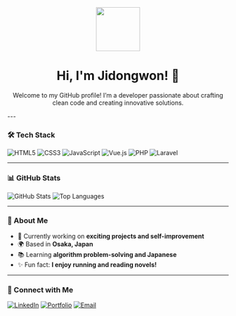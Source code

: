 <div align="center">
  <img src="https://media.giphy.com/media/hvRJCLFzcasrR4ia7z/giphy.gif" width="100">
  <h1>Hi, I'm Jidongwon! 👋</h1>
  <p>Welcome to my GitHub profile! I’m a developer passionate about crafting clean code and creating innovative solutions.</p>
</div>
---

### 🛠️ Tech Stack
![HTML5](https://img.shields.io/badge/HTML5-E34F26?style=flat-square&logo=html5&logoColor=white)
![CSS3](https://img.shields.io/badge/CSS3-1572B6?style=flat-square&logo=css3&logoColor=white)
![JavaScript](https://img.shields.io/badge/JavaScript-F7DF1E?style=flat-square&logo=javascript&logoColor=black)
![Vue.js](https://img.shields.io/badge/Vue.js-4FC08D?style=flat-square&logo=vue.js&logoColor=white)
![PHP](https://img.shields.io/badge/PHP-777BB4?style=flat-square&logo=php&logoColor=white)
![Laravel](https://img.shields.io/badge/Laravel-FF2D20?style=flat-square&logo=laravel&logoColor=white)

---

### 📊 GitHub Stats
![GitHub Stats](https://github-readme-stats.vercel.app/api?username=Jidongwon&show_icons=true&theme=tokyonight)
![Top Languages](https://github-readme-stats.vercel.app/api/top-langs/?username=Jidongwon&layout=compact&theme=tokyonight)

---

### 🌱 About Me
- 🔭 Currently working on **exciting projects and self-improvement**
- 🌍 Based in **Osaka, Japan**
- 📚 Learning **algorithm problem-solving and Japanese**
- ✨ Fun fact: **I enjoy running and reading novels!**

---

### 🌟 Connect with Me
[![LinkedIn](https://img.shields.io/badge/-LinkedIn-0077B5?style=flat-square&logo=linkedin&logoColor=white)](https://linkedin.com/in/your_link)
[![Portfolio](https://img.shields.io/badge/Portfolio-000000?style=flat-square&logo=About.me&logoColor=white)](https://your_portfolio_link)
[![Email](https://img.shields.io/badge/-Email-D14836?style=flat-square&logo=gmail&logoColor=white)](mailto:your_email@example.com)
